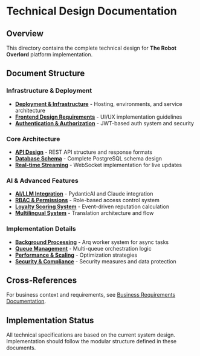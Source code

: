 # Technical Design Documentation

## Overview

This directory contains the complete technical design for **The Robot Overlord** platform implementation.

## Document Structure

### Infrastructure & Deployment
- [**Deployment & Infrastructure**](./01-deployment-infrastructure.md) - Hosting, environments, and service architecture
- [**Frontend Design Requirements**](./02-frontend-design.md) - UI/UX implementation guidelines
- [**Authentication & Authorization**](./03-authentication.md) - JWT-based auth system and security

### Core Architecture
- [**API Design**](./04-api-design.md) - REST API structure and response formats
- [**Database Schema**](./05-database-schema.md) - Complete PostgreSQL schema design
- [**Real-time Streaming**](./06-realtime-streaming.md) - WebSocket implementation for live updates

### AI & Advanced Features
- [**AI/LLM Integration**](./07-ai-llm-integration.md) - PydanticAI and Claude integration
- [**RBAC & Permissions**](./08-rbac-permissions.md) - Role-based access control system
- [**Loyalty Scoring System**](./09-loyalty-scoring.md) - Event-driven reputation calculation
- [**Multilingual System**](./10-multilingual.md) - Translation architecture and flow

### Implementation Details
- [**Background Processing**](./11-background-processing.md) - Arq worker system for async tasks
- [**Queue Management**](./12-queue-management.md) - Multi-queue orchestration logic
- [**Performance & Scaling**](./13-performance-scaling.md) - Optimization strategies
- [**Security & Compliance**](./14-security-compliance.md) - Security measures and data protection

## Cross-References

For business context and requirements, see [Business Requirements Documentation](../business-requirements/README.md).

## Implementation Status

All technical specifications are based on the current system design. Implementation should follow the modular structure defined in these documents.
